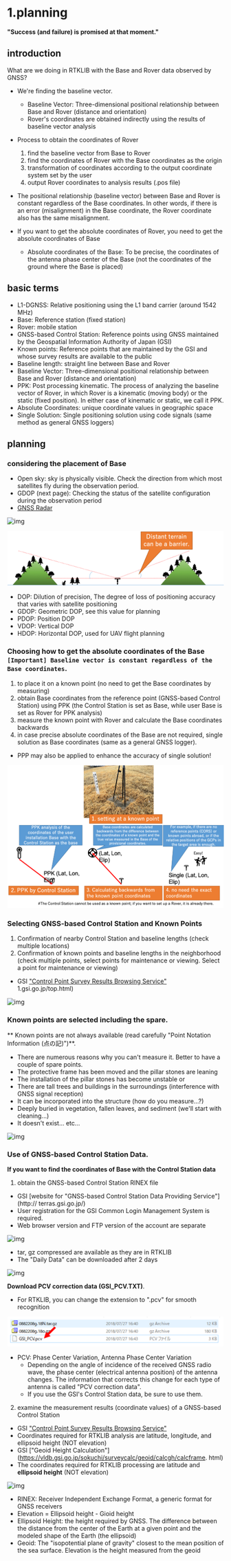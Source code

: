 # 1.planning
**"Success (and failure) is promised at that moment."**

## introduction

What are we doing in RTKLIB with the Base and Rover data observed by GNSS?  
- We're finding the baseline vector.
  - Baseline Vector: Three-dimensional positional relationship between Base and Rover (distance and orientation)
  - Rover's coordinates are obtained indirectly using the results of baseline vector analysis

- Process to obtain the coordinates of Rover
  1. find the baseline vector from Base to Rover
  2. find the coordinates of Rover with the Base coordinates as the origin
  3. transformation of coordinates according to the output coordinate system set by the user
  4. output Rover coordinates to analysis results (.pos file)
- The positional relationship (baseline vector) between Base and Rover is constant regardless of the Base coordinates. In other words, if there is an error (misalignment) in the Base coordinate, the Rover coordinate also has the same misalignment. 
- If you want to get the absolute coordinates of Rover, you need to get the absolute coordinates of Base
  - Absolute coordinates of the Base: To be precise, the coordinates of the antenna phase center of the Base (not the coordinates of the ground where the Base is placed)

## basic terms

- L1-DGNSS: Relative positioning using the L1 band carrier (around 1542 MHz) 
- Base: Reference station (fixed station)
- Rover: mobile station
- GNSS-based Control Station: Reference points using GNSS maintained by the Geospatial Information Authority of Japan (GSI)
- Known points: Reference points that are maintained by the GSI and whose survey results are available to the public
- Baseline length: straight line between Base and Rover
- Baseline Vector: Three-dimensional positional relationship between Base and Rover (distance and orientation)
- PPK: Post processing kinematic. The process of analyzing the baseline vector of Rover, in which Rover is a kinematic (moving body) or the static (fixed position). In either case of kinematic or static, we call it PPK.
- Absolute Coordinates: unique coordinate values in geographic space
- Single Solution: Single positioning solution using code signals (same method as general GNSS loggers)


## planning

### considering the placement of Base
- Open sky: sky is physically visible. Check the direction from which most satellites fly during the observation period.
- GDOP (next page): Checking the status of the satellite configuration during the observation period
- [GNSS Radar](http://www.taroz.net/GNSS-Radar.html)

![img](./pic/1.png)

![img](./pic/2_en.png)

- DOP: Dilution of precision, The degree of loss of positioning accuracy that varies with satellite positioning
- GDOP: Geometric DOP, see this value for planning
- PDOP: Position DOP
- VDOP: Vertical DOP
- HDOP: Horizontal DOP, used for UAV flight planning

### Choosing how to get the absolute coordinates of the Base `[Important] Baseline vector is constant regardless of the Base coordinates`.
1. to place it on a known point (no need to get the Base coordinates by measuring)
2. obtain Base coordinates from the reference point (GNSS-based Control Station) using PPK (the Control Station is set as Base, while user Base is set as Rover for PPK analysis)
3. measure the known point with Rover and calculate the Base coordinates backwards
4. in case precise absolute coordinates of the Base are not required, single solution as Base coordinates (same as a general GNSS logger).
  - PPP may also be applied to enhance the accuracy of single solution!

![img](./pic/5_en.png)

### Selecting GNSS-based Control Station and Known Points
1. Confirmation of nearby Control Station and baseline lengths (check multiple locations)
2. Confirmation of known points and baseline lengths in the neighborhood (check multiple points, select points for maintenance or viewing. Select a point for maintenance or viewing)
- GSI ["Control Point Survey Results Browsing Service"](https://sokuseikagis) 1.gsi.go.jp/top.html)

![img](./pic/6.png)

### Known points are selected including the spare.
** Known points are not always available (read carefully "Point Notation Information (点の記)")**.
- There are numerous reasons why you can't measure it. Better to have a couple of spare points.
- The protective frame has been moved and the pillar stones are leaning
- The installation of the pillar stones has become unstable or
- There are tall trees and buildings in the surroundings (interference with GNSS signal reception)
- It can be incorporated into the structure (how do you measure...?)
- Deeply buried in vegetation, fallen leaves, and sediment (we'll start with cleaning...)
- It doesn't exist... etc...

![img](./pic/7.png)

### Use of GNSS-based Control Station Data.
**If you want to find the coordinates of Base with the Control Station data**
1. obtain the GNSS-based Control Station RINEX file
  - GSI [website for "GNSS-based Control Station Data Providing Service"](http:// terras.gsi.go.jp/)
  - User registration for the GSI Common Login Management System is required.
  - Web browser version and FTP version of the account are separate

![img](./pic/9.png)

  - tar, gz compressed are available as they are in RTKLIB
  - The "Daily Data" can be downloaded after 2 days

![img](./pic/10.png)

**Download PCV correction data (GSI_PCV.TXT)**.

- For RTKLIB, you can change the extension to ".pcv" for smooth recognition

![img](./pic/11_en.png)

- PCV: Phase Center Variation, Antenna Phase Center Variation
  - Depending on the angle of incidence of the received GNSS radio wave, the phase center (electrical antenna position) of the antenna changes. The information that corrects this change for each type of antenna is called "PCV correction data".
  - If you use the GSI's Control Station data, be sure to use them.

2. examine the measurement results (coordinate values) of a GNSS-based Control Station
  - GSI ["Control Point Survey Results Browsing Service"](https://sokuseikagis1.gsi.go.jp/top.html)
  - Coordinates required for RTKLIB analysis are latitude, longitude, and ellipsoid height (NOT elevation)
  - GSI ["Geoid Height Calculation"](https://vldb.gsi.go.jp/sokuchi/surveycalc/geoid/calcgh/calcframe. html)
  - The coordinates required for RTKLIB processing are latitude and **ellipsoid height** (NOT elevation)

![img](./pic/12.png)


- RINEX: Receiver Independent Exchange Format, a generic format for GNSS receivers
- Elevation = Ellipsoid height - Gioid height
- Ellipsoid Height: the height required by GNSS. The difference between the distance from the center of the Earth at a given point and the modeled shape of the Earth (the ellipsoid)
- Geoid: The "isopotential plane of gravity" closest to the mean position of the sea surface. Elevation is the height measured from the geoid
